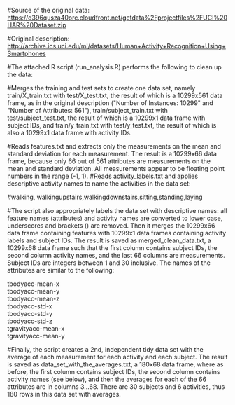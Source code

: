 #Source of the original data: https://d396qusza40orc.cloudfront.net/getdata%2Fprojectfiles%2FUCI%20HAR%20Dataset.zip

#Original description: http://archive.ics.uci.edu/ml/datasets/Human+Activity+Recognition+Using+Smartphones

#The attached R script (run_analysis.R) performs the following to clean up the data:

#Merges the training and test sets to create one data set, namely train/X_train.txt with test/X_test.txt, the result of which is a 10299x561 data frame, as in the original description ("Number of Instances: 10299" and "Number of Attributes: 561"), train/subject_train.txt with test/subject_test.txt, the result of which is a 10299x1 data frame with subject IDs, and train/y_train.txt with test/y_test.txt, the result of which is also a 10299x1 data frame with activity IDs.

#Reads features.txt and extracts only the measurements on the mean and standard deviation for each measurement. The result is a 10299x66 data frame, because only 66 out of 561 attributes are measurements on the mean and standard deviation. All measurements appear to be floating point numbers in the range (-1, 1).
#Reads activity_labels.txt and applies descriptive activity names to name the activities in the data set:

#walking, walkingupstairs,walkingdownstairs,sitting,standing,laying  

#The script also appropriately labels the data set with descriptive names: all feature names (attributes) and activity names are converted to lower case, underscores and brackets () are removed. Then it merges the 10299x66 data frame containing features with 10299x1 data frames containing activity labels and subject IDs. The result is saved as merged_clean_data.txt, a 10299x68 data frame such that the first column contains subject IDs, the second column activity names, and the last 66 columns are measurements. Subject IDs are integers between 1 and 30 inclusive. The names of the attributes are similar to the following:

tbodyacc-mean-x   
tbodyacc-mean-y   
tbodyacc-mean-z   
tbodyacc-std-x  
tbodyacc-std-y  
tbodyacc-std-z  
tgravityacc-mean-x  
tgravityacc-mean-y  

#Finally, the script creates a 2nd, independent tidy data set with the average of each measurement for each activity and each subject. The result is saved as data_set_with_the_averages.txt, a 180x68 data frame, where as before, the first column contains subject IDs, the second column contains activity names (see below), and then the averages for each of the 66 attributes are in columns 3...68. There are 30 subjects and 6 activities, thus 180 rows in this data set with averages.
